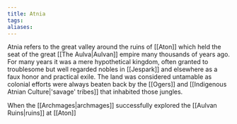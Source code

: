 ```yaml
---
title: Atnia
tags: 
aliases:
---
```

Atnia refers to the great valley around the ruins of [[Aton]] which held the seat of the great [[The Aulva|Aulvan]] empire many thousands of years ago. For many years it was a mere hypothetical kingdom, often granted to troublesome but well regarded nobles in [[Jespark]] and elsewhere as a faux honor and practical exile. The land was considered untamable as colonial efforts were always beaten back by the [[Ogers]] and [[Indigenous Atnian Culture|'savage' tribes]] that inhabited those jungles. 

When the [[Archmages|archmages]] successfully explored the [[Aulvan Ruins|ruins]] at [[Aton]] 